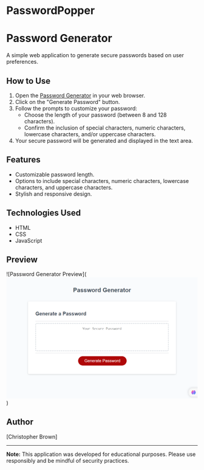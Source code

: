 # PasswordPopper
# Password Generator

A simple web application to generate secure passwords based on user preferences.

## How to Use

1. Open the [Password Generator](#) in your web browser.
2. Click on the "Generate Password" button.
3. Follow the prompts to customize your password:
   - Choose the length of your password (between 8 and 128 characters).
   - Confirm the inclusion of special characters, numeric characters, lowercase characters, and/or uppercase characters.
4. Your secure password will be generated and displayed in the text area.

## Features

- Customizable password length.
- Options to include special characters, numeric characters, lowercase characters, and uppercase characters.
- Stylish and responsive design.

## Technologies Used

- HTML
- CSS
- JavaScript

## Preview

![Password Generator Preview](![PassWord Popper Deployed](Assets/Screenshot1.png))

## Author

[Christopher Brown]

---

**Note:** This application was developed for educational purposes. Please use responsibly and be mindful of security practices.
